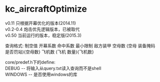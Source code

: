 kc_aircraftOptimize
===================
v0.11 只根据开幕优化的版本(2014.11)  
v0.2-0.4 炮击优先逻辑版本，已被取代  
v0.50 当前运行的版本，稳定版(2015.3)  

查询格式:
制空值 开幕系数 命中系数 最小限制 敌方装甲 空母数 (空母 装备掩码 是否罚站){空母数} 飞机数 (飞机 数量){飞机数}

core/predef.h下的define:  
DEBUG -- 将输入从query.txt读入查询而不是shell  
WINDOWS -- 是否使用windows的库  
